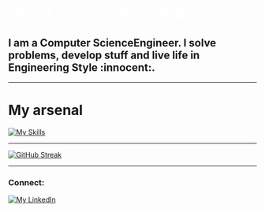 <h1 style="text-decoration: none;color:white"> Hello👋, I am Sarvjeet Singh.  </h1>

<h2> I am a Computer ScienceEngineer. I solve problems, develop stuff and live life in Engineering Style :innocent:.   </h2>

<hr>
<h1 style="text-decoration: none;"> My arsenal   </h1>


[![My Skills](https://skillicons.dev/icons?i=py,js,html,css,py,c,django,cpp,bootstrap,azure,flask,figma,github,git,heroku,java,linux,mysql,netlify,postman,react,tensorflow,vscode,sqlite,gcp)](https://skillicons.dev)

<hr>

[![GitHub Streak](https://github-readme-streak-stats-amber.vercel.app?user=aazad20&theme=dark&hide_border=true&date_format=M%20j%5B%2C%20Y%5D)](https://git.io/streak-stats)

<hr>

### Connect:
[![My LinkedIn](https://skillicons.dev/icons?i=linkedin)](https://www.linkedin.com/in/sarvjeet-singh-6249551b7/)

